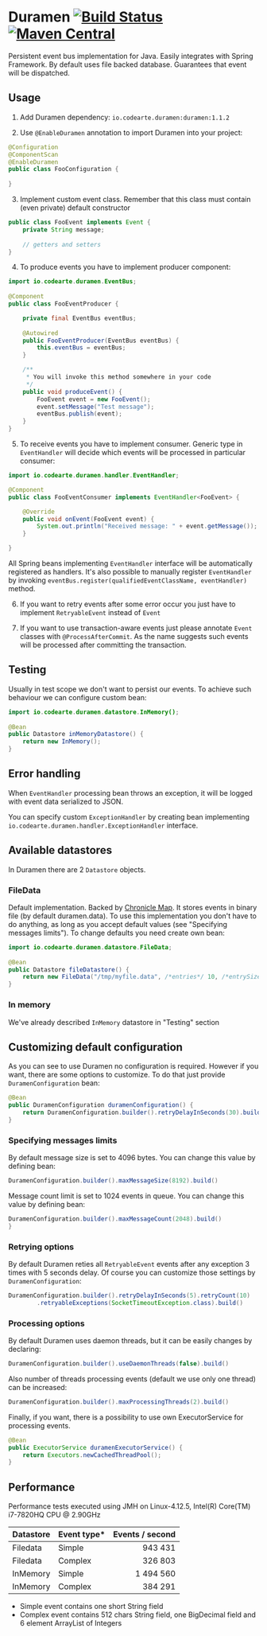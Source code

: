# Duramen [![Build Status](https://travis-ci.org/Devskiller/duramen.svg?branch=master)](https://travis-ci.org/Devskiller/duramen) [![Maven Central](https://maven-badges.herokuapp.com/maven-central/io.codearte.duramen/duramen/badge.svg)](https://maven-badges.herokuapp.com/maven-central/io.codearte.duramen/duramen)

Persistent event bus implementation for Java. Easily integrates with Spring Framework. By default uses file backed database. Guarantees that event will be dispatched.

## Usage

1) Add Duramen dependency:
  `io.codearte.duramen:duramen:1.1.2`

2) Use ```@EnableDuramen``` annotation to import Duramen into your project:
```java
@Configuration
@ComponentScan
@EnableDuramen
public class FooConfiguration {
 
}
```

3) Implement custom event class. Remember that this class must contain (even private) default constructor
```java
public class FooEvent implements Event {
	private String message;
 
	// getters and setters
}
```

4) To produce events you have to implement producer component:
```java
import io.codearte.duramen.EventBus;
 
@Component
public class FooEventProducer {

	private final EventBus eventBus;
  
	@Autowired
	public FooEventProducer(EventBus eventBus) {
		this.eventBus = eventBus;
	}

	/** 
	 * You will invoke this method somewhere in your code
	 */
	public void produceEvent() {
		FooEvent event = new FooEvent();
		event.setMessage("Test message");
		eventBus.publish(event);
	}
}
```

5) To receive events you have to implement consumer. Generic type in ```EventHandler``` will decide which events will be processed in particular consumer:
```java
import io.codearte.duramen.handler.EventHandler;

@Component
public class FooEventConsumer implements EventHandler<FooEvent> {

	@Override
	public void onEvent(FooEvent event) {
		System.out.println("Received message: " + event.getMessage());
	}

}
```

All Spring beans implementing ```EventHandler``` interface will be automatically registered as handlers. It's also possible to manually register ```EventHandler``` by invoking ```eventBus.register(qualifiedEventClassName, eventHandler)``` method.

6) If you want to retry events after some error occur you just have to implement ```RetryableEvent``` instead of ```Event```

7) If you want to use transaction-aware events just please annotate ```Event``` classes with `@ProcessAfterCommit`. As the name suggests such events will be processed after committing the transaction.

## Testing

Usually in test scope we don't want to persist our events. To achieve such behaviour we can configure custom bean:
```java
import io.codearte.duramen.datastore.InMemory();
 
@Bean
public Datastore inMemoryDatastore() {
	return new InMemory();
}
```

## Error handling

When ```EventHandler``` processing bean throws an exception, it will be logged with event data serialized to JSON.

You can specify custom ```ExceptionHandler``` by creating bean implementing ```io.codearte.duramen.handler.ExceptionHandler``` interface.

## Available datastores

In Duramen there are 2 ```Datastore``` objects.

### FileData

Default implementation. Backed by [Chronicle Map](https://github.com/OpenHFT/Chronicle-Map). It stores events in binary file (by default duramen.data).
To use this implementation you don't have to do anything, as long as you accept default values (see "Specifying messages limits").
To change defaults you need create own bean:

```java
import io.codearte.duramen.datastore.FileData;
 
@Bean
public Datastore fileDatastore() {
	return new FileData("/tmp/myfile.data", /*entries*/ 10, /*entrySize*/ 8192);
}
```

### In memory

We've already described ```InMemory``` datastore in "Testing" section

## Customizing default configuration

As you can see to use Duramen no configuration is required. However if you want, there are some options to customize.
To do that just provide ```DuramenConfiguration``` bean:

```java
@Bean
public DuramenConfiguration duramenConfiguration() {
	return DuramenConfiguration.builder().retryDelayInSeconds(30).build()
}
```

### Specifying messages limits

By default message size is set to 4096 bytes. You can change this value by defining bean:

```java
DuramenConfiguration.builder().maxMessageSize(8192).build()
```

Message count limit is set to 1024 events in queue. You can change this value by defining bean:

```java
DuramenConfiguration.builder().maxMessageCount(2048).build()
}
```

### Retrying options

By default Duramen reties all ```RetryableEvent``` events after any exception 3 times with 5 seconds delay. Of course you can customize
those settings by ```DuramenConfiguration```:

```java
DuramenConfiguration.builder().retryDelayInSeconds(5).retryCount(10)
		.retryableExceptions(SocketTimeoutException.class).build()
```

### Processing options

By default Duramen uses daemon threads, but it can be easily changes by declaring:

```java
DuramenConfiguration.builder().useDaemonThreads(false).build()
```

Also number of threads processing events (default we use only one thread) can be increased:

```java
DuramenConfiguration.builder().maxProcessingThreads(2).build()
```

Finally, if you want, there is a possibility to use own ExecutorService for processing events.
```java
@Bean
public ExecutorService duramenExecutorService() {
	return Executors.newCachedThreadPool();
}
```

## Performance

Performance tests executed using JMH on Linux-4.12.5, Intel(R) Core(TM) i7-7820HQ CPU @ 2.90GHz

| Datastore | Event type* | Events / second |
| --------- |-------------| ---------------:|
| Filedata  | Simple      |         943 431 |
| Filedata  | Complex     |         326 803 |
| InMemory  | Simple      |       1 494 560 |
| InMemory  | Complex     |         384 291 |

- Simple event contains one short String field
- Complex event contains 512 chars String field, one BigDecimal field and 6 element ArrayList of Integers
